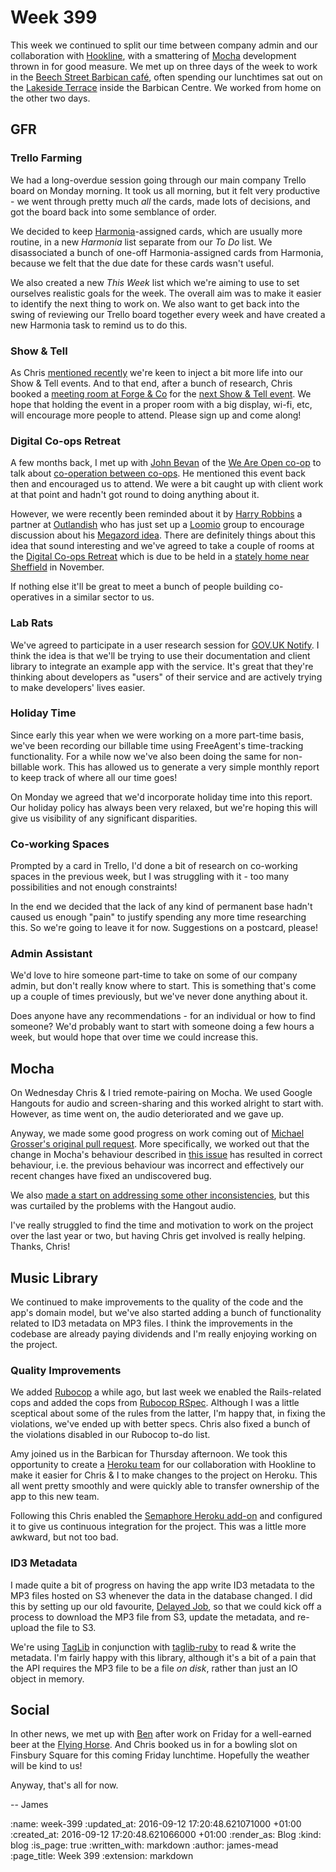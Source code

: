 Week 399
========

This week we continued to split our time between company admin and our collaboration with [Hookline][], with a smattering of [Mocha][] development thrown in for good measure. We met up on three days of the week to work in the [Beech Street Barbican café][benugo-beech-st], often spending our lunchtimes sat out on the [Lakeside Terrace][] inside the Barbican Centre. We worked from home on the other two days.

## GFR

### Trello Farming

We had a long-overdue session going through our main company Trello board on Monday morning. It took us all morning, but it felt very productive - we went through pretty much *all* the cards, made lots of decisions, and got the board back into some semblance of order.

We decided to keep [Harmonia][]-assigned cards, which are usually more routine, in a new _Harmonia_ list separate from our _To Do_ list. We disassociated a bunch of one-off Harmonia-assigned cards from Harmonia, because we felt that the due date for these cards wasn't useful.

We also created a new _This Week_ list which we're aiming to use to set ourselves realistic goals for the week. The overall aim was to make it easier to identify the next thing to work on. We also want to get back into the swing of reviewing our Trello board together every week and have created a new Harmonia task to remind us to do this.

### Show & Tell

As Chris [mentioned recently](/week-396#show-and-tell) we're keen to inject a bit more life into our Show & Tell events. And to that end, after a bunch of research, Chris booked a [meeting room at Forge & Co][forge-and-co-meeting-rooms] for the [next Show & Tell event][show-and-tell-24]. We hope that holding the event in a proper room with a big display, wi-fi, etc, will encourage more people to attend. Please sign up and come along!

### Digital Co-ops Retreat

A few months back, I met up with [John Bevan][] of the [We Are Open co-op][] to talk about [co-operation between co-ops][coop-principle-6]. He mentioned this event back then and encouraged us to attend. We were a bit caught up with client work at that point and hadn't got round to doing anything about it.

However, we were recently been reminded about it by [Harry Robbins][] a partner at [Outlandish][] who has just set up a [Loomio][] group to encourage discussion about his [Megazord idea][]. There are definitely things about this idea that sound interesting and we've agreed to take a couple of rooms at the [Digital Co-ops Retreat][] which is due to be held in a [stately home near Sheffield][wortley-hall] in November.

If nothing else it'll be great to meet a bunch of people building co-operatives in a similar sector to us.

### Lab Rats

We've agreed to participate in a user research session for [GOV.UK Notify][]. I think the idea is that we'll be trying to use their documentation and client library to integrate an example app with the service. It's great that they're thinking about developers as "users" of their service and are actively trying to make developers' lives easier.

### Holiday Time

Since early this year when we were working on a more part-time basis, we've been recording our billable time using FreeAgent's time-tracking functionality. For a while now we've also been doing the same for non-billable work. This has allowed us to generate a very simple monthly report to keep track of where all our time goes!

On Monday we agreed that we'd incorporate holiday time into this report. Our holiday policy has always been very relaxed, but we're hoping this will give us visibility of any significant disparities.

### Co-working Spaces

Prompted by a card in Trello, I'd done a bit of research on co-working spaces in the previous week, but I was struggling with it - too many possibilities and not enough constraints!

In the end we decided that the lack of any kind of permanent base hadn't caused us enough "pain" to justify spending any more time researching this. So we're going to leave it for now. Suggestions on a postcard, please!

### Admin Assistant

We'd love to hire someone part-time to take on some of our company admin, but don't really know where to start. This is something that's come up a couple of times previously, but we've never done anything about it.

Does anyone have any recommendations - for an individual or how to find someone? We'd probably want to start with someone doing a few hours a week, but would hope that over time we could increase this.

## Mocha

On Wednesday Chris & I tried remote-pairing on Mocha. We used Google Hangouts for audio and screen-sharing and this worked alright to start with. However, as time went on, the audio deteriorated and we gave up.

Anyway, we made some good progress on work coming out of [Michael Grosser's original pull request][mocha-pr-244]. More specifically, we worked out that the change in Mocha's behaviour described in [this issue][mocha-issue-260] has resulted in correct behaviour, i.e. the previous behaviour was incorrect and effectively our recent changes have fixed an undiscovered bug.

We also [made a start on addressing some other inconsistencies][mocha-pr-262], but this was curtailed by the problems with the Hangout audio.

I've really struggled to find the time and motivation to work on the project over the last year or two, but having Chris get involved is really helping. Thanks, Chris!

## Music Library

We continued to make improvements to the quality of the code and the app's domain model, but we've also started adding a bunch of functionality related to ID3 metadata on MP3 files. I think the improvements in the codebase are already paying dividends and I'm really enjoying working on the project.

### Quality Improvements

We added [Rubocop][] a while ago, but last week we enabled the Rails-related cops and added the cops from [Rubocop RSpec][]. Although I was a little sceptical about some of the rules from the latter, I'm happy that, in fixing the violations, we've ended up with better specs. Chris also fixed a bunch of the violations disabled in our Rubocop to-do list.

Amy joined us in the Barbican for Thursday afternoon. We took this opportunity to create a [Heroku team][] for our collaboration with Hookline to make it easier for Chris & I to make changes to the project on Heroku. This all went pretty smoothly and were quickly able to transfer ownership of the app to this new team.

Following this Chris enabled the [Semaphore Heroku add-on][semaphore-heroku-addon] and configured it to give us continuous integration for the project. This was a little more awkward, but not too bad.

### ID3 Metadata

I made quite a bit of progress on having the app write ID3 metadata to the MP3 files hosted on S3 whenever the data in the database changed. I did this by setting up our old favourite, [Delayed Job][], so that we could kick off a process to download the MP3 file from S3, update the metadata, and re-upload the file to S3.

We're using [TagLib][] in conjunction with [taglib-ruby][] to read & write the metadata. I'm fairly happy with this library, although it's a bit of a pain that the API requires the MP3 file to be a file *on disk*, rather than just an IO object in memory.

## Social

In other news, we met up with [Ben][] after work on Friday for a well-earned beer at the [Flying Horse][]. And Chris booked us in for a bowling slot on Finsbury Square for this coming Friday lunchtime. Hopefully the weather will be kind to us!

Anyway, that's all for now.

-- James

[forge-and-co-meeting-rooms]: http://forgeandco.co.uk/private-hire-events/meeting-rooms/
[show-and-tell-24]: http://lanyrd.com/2016/gfr-show-and-tell-september/
[coop-principle-6]: https://en.wikipedia.org/wiki/Rochdale_Principles#Cooperation_among_cooperatives
[John Bevan]: http://www.bevangelist.uk/
[We Are Open co-op]: http://weareopen.coop/
[Harry Robbins]: https://twitter.com/harryrobbins
[Outlandish]: http://outlandish.com/
[Megazord idea]: http://outlandish.com/blog/co-op-of-software-co-ops-arise-er-megazord/
[Digital Co-ops Retreat]: https://docs.google.com/document/d/1d0ScQAWzNxIthh_AG4es7lpB2ZSWl5KFjHlTSmOvawc/edit
[Loomio]: https://www.loomio.org/
[wortley-hall]: http://www.wortleyhall.org.uk/
[GOV.UK Notify]: https://www.notifications.service.gov.uk/
[mocha-pr-244]: https://github.com/freerange/mocha/pull/244
[mocha-issue-260]: https://github.com/freerange/mocha/issues/260
[mocha-pr-262]: https://github.com/freerange/mocha/pull/262
[benugo-beech-st]: http://www.barbican.org.uk/restaurants-bars/benugo
[Lakeside Terrace]: https://foursquare.com/v/lakeside-terrace/4bd2efb077b29c74498f8f82
[Rubocop]: https://github.com/bbatsov/rubocop
[Rubocop RSpec]: https://github.com/backus/rubocop-rspec
[Heroku team]: https://devcenter.heroku.com/articles/heroku-teams
[semaphore-heroku-addon]: https://elements.heroku.com/addons/semaphore
[Delayed Job]: https://github.com/collectiveidea/delayed_job
[TagLib]: http://taglib.github.io/
[taglib-ruby]: http://www.rubydoc.info/gems/taglib-ruby/
[Ben]: https://twitter.com/beng
[Flying Horse]: http://www.flyinghorsepub.co.uk/
[Mocha]: http://gofreerange.com/mocha/
[Harmonia]: https://harmonia.io/
[Hookline]: http://hookline.tv/

:name: week-399
:updated_at: 2016-09-12 17:20:48.621071000 +01:00
:created_at: 2016-09-12 17:20:48.621066000 +01:00
:render_as: Blog
:kind: blog
:is_page: true
:written_with: markdown
:author: james-mead
:page_title: Week 399
:extension: markdown
